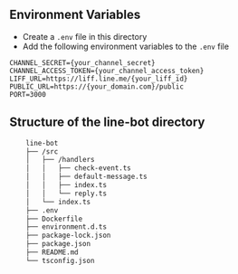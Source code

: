 ## Environment Variables
 - Create a `.env` file in this directory
 - Add the following environment variables to the `.env` file
```.env
CHANNEL_SECRET={your_channel_secret}
CHANNEL_ACCESS_TOKEN={your_channel_access_token}
LIFF_URL=https://liff.line.me/{your_liff_id}
PUBLIC_URL=https://{your_domain.com}/public
PORT=3000
```

## Structure of the line-bot directory
```bash
    line-bot
    ├── /src
    │   ├── /handlers
    │   │   ├── check-event.ts
    │   │   ├── default-message.ts
    │   │   ├── index.ts
    │   │   └── reply.ts
    │   └── index.ts
    ├── .env
    ├── Dockerfile
    ├── environment.d.ts
    ├── package-lock.json
    ├── package.json
    ├── README.md
    └── tsconfig.json
```